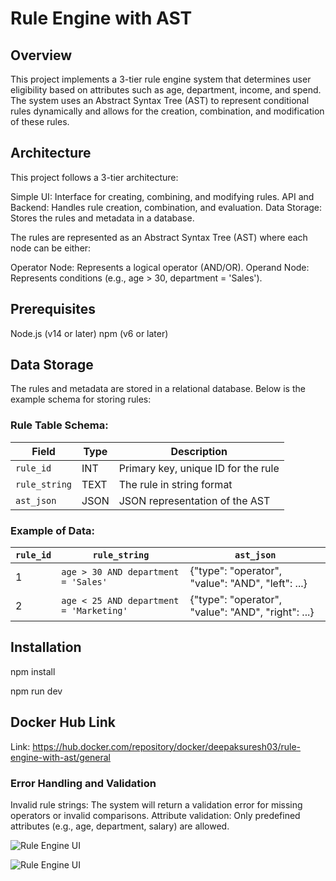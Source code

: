 # Rule Engine with AST

## Overview

This project implements a 3-tier rule engine system that determines user eligibility based on attributes such as age, department, income, and spend. The system uses an Abstract Syntax Tree (AST) to represent conditional rules dynamically and allows for the creation, combination, and modification of these rules.


## Architecture
This project follows a 3-tier architecture:

Simple UI: Interface for creating, combining, and modifying rules.
API and Backend: Handles rule creation, combination, and evaluation.
Data Storage: Stores the rules and metadata in a database.

The rules are represented as an Abstract Syntax Tree (AST) where each node can be either:

Operator Node: Represents a logical operator (AND/OR).
Operand Node: Represents conditions (e.g., age > 30, department = 'Sales').

## Prerequisites

Node.js (v14 or later)
npm (v6 or later)


## Data Storage

The rules and metadata are stored in a relational database. Below is the example schema for storing rules:

### Rule Table Schema:
| Field       | Type   | Description                         |
|-------------|--------|-------------------------------------|
| `rule_id`   | INT    | Primary key, unique ID for the rule |
| `rule_string` | TEXT  | The rule in string format           |
| `ast_json`  | JSON   | JSON representation of the AST      |

### Example of Data:

| `rule_id` | `rule_string`                                      | `ast_json`                          |
|-----------|----------------------------------------------------|-------------------------------------|
| 1         | `age > 30 AND department = 'Sales'`                | {"type": "operator", "value": "AND", "left": ...}         |
| 2         | `age < 25 AND department = 'Marketing'`            | {"type": "operator", "value": "AND", "right": ...}        |




## Installation

npm install

npm run dev

## Docker Hub Link

Link: https://hub.docker.com/repository/docker/deepaksuresh03/rule-engine-with-ast/general



### Error Handling and Validation
Invalid rule strings: The system will return a validation error for missing operators or invalid comparisons.
Attribute validation: Only predefined attributes (e.g., age, department, salary) are allowed.



![Rule Engine UI](./screenshots/RuleEngine1.jpg)

![Rule Engine UI](./screenshots/RuleEngine2.jpg)



